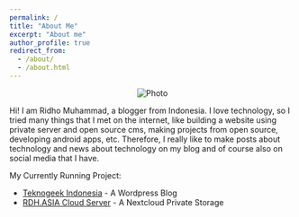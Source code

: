 ```yaml
---
permalink: /
title: "About Me"
excerpt: "About me"
author_profile: true
redirect_from:
  - /about/
  - /about.html
---
```


<p align="center">
  <img src="https://about.rdh.asia/images/about.png?raw=true" alt="Photo" style="max-width: 100%; height: auto;"/>
</p>


Hi! I am Ridho Muhammad, a blogger from Indonesia. I love technology, so I tried many things that I met on the internet, like building a website using private server and open source cms, making projects from open source, developing android apps, etc. Therefore, I really like to make posts about technology and news about technology on my blog and of course also on social media that I have.

My Currently Running Project:
* <a href="https://www.teknogeek.id">Teknogeek Indonesia</a> - A Wordpress Blog
* <a href="https://cloud.rdh.asia">RDH.ASIA Cloud Server</a> - A Nextcloud Private Storage
